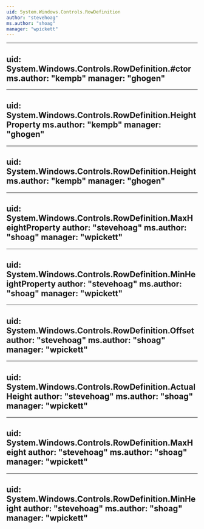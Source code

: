 ```yaml
---
uid: System.Windows.Controls.RowDefinition
author: "stevehoag"
ms.author: "shoag"
manager: "wpickett"
---
```


---
uid: System.Windows.Controls.RowDefinition.#ctor
ms.author: "kempb"
manager: "ghogen"
---

---
uid: System.Windows.Controls.RowDefinition.HeightProperty
ms.author: "kempb"
manager: "ghogen"
---

---
uid: System.Windows.Controls.RowDefinition.Height
ms.author: "kempb"
manager: "ghogen"
---

---
uid: System.Windows.Controls.RowDefinition.MaxHeightProperty
author: "stevehoag"
ms.author: "shoag"
manager: "wpickett"
---

---
uid: System.Windows.Controls.RowDefinition.MinHeightProperty
author: "stevehoag"
ms.author: "shoag"
manager: "wpickett"
---

---
uid: System.Windows.Controls.RowDefinition.Offset
author: "stevehoag"
ms.author: "shoag"
manager: "wpickett"
---

---
uid: System.Windows.Controls.RowDefinition.ActualHeight
author: "stevehoag"
ms.author: "shoag"
manager: "wpickett"
---

---
uid: System.Windows.Controls.RowDefinition.MaxHeight
author: "stevehoag"
ms.author: "shoag"
manager: "wpickett"
---

---
uid: System.Windows.Controls.RowDefinition.MinHeight
author: "stevehoag"
ms.author: "shoag"
manager: "wpickett"
---
